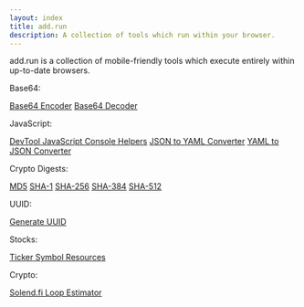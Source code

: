 ```yaml
---
layout: index
title: add.run
description: A collection of tools which run within your browser.
---
```


add.run is a collection of mobile-friendly tools which execute entirely within up-to-date browsers.

Base64:

[Base64 Encoder](/base64-encoder) [Base64 Decoder](/base64-decoder)

JavaScript:

[DevTool JavaScript Console Helpers](/javascript-chop-block)
[JSON to YAML Converter](/json-to-yaml) [YAML to JSON Converter](/yaml-to-json)

Crypto Digests:

[MD5](/md5-digest)
[SHA-1](/sha-1-digest)
[SHA-256](/sha-256-digest)
[SHA-384](/sha-384-digest)
[SHA-512](/sha-512-digest)

UUID:

[Generate UUID](/generate-uuid)

Stocks:

[Ticker Symbol Resources](/stock-symbol)

Crypto:

[Solend.fi Loop Estimator](/crypto-solend-loop-simulator)
